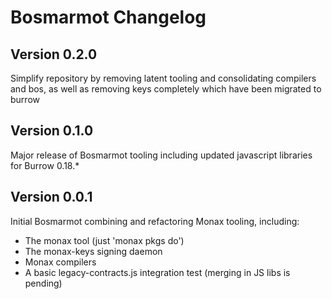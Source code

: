 # Bosmarmot Changelog
## Version 0.2.0
Simplify repository by removing latent tooling and consolidating compilers and bos,
as well as removing keys completely which have been migrated to burrow

## Version 0.1.0
Major release of Bosmarmot tooling including updated javascript libraries for Burrow 0.18.*

## Version 0.0.1
Initial Bosmarmot combining and refactoring Monax tooling, including:
- The monax tool (just 'monax pkgs do')
- The monax-keys signing daemon
- Monax compilers
- A basic legacy-contracts.js integration test (merging in JS libs is pending)



